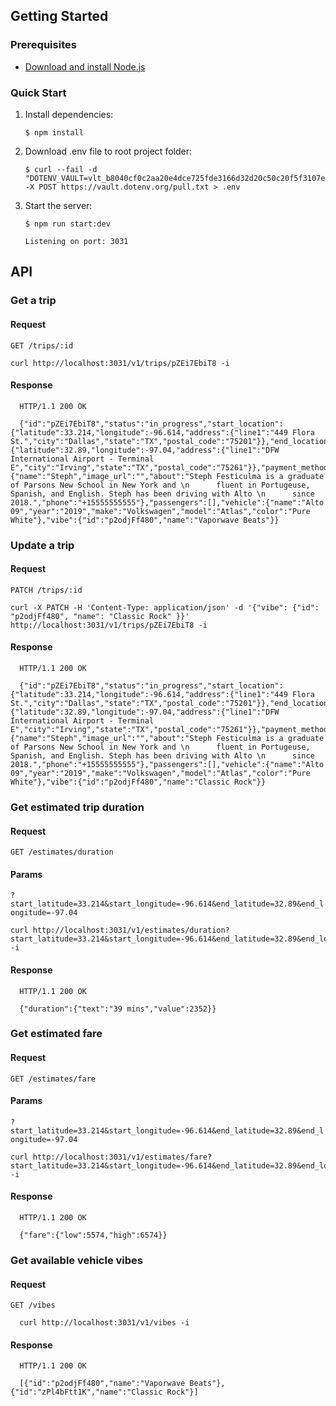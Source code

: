## Getting Started

### Prerequisites

* [Download and install Node.js](https://nodejs.org/en/download/)

### Quick Start

1. Install dependencies:
   ```console
   $ npm install
   ```
2. Download .env file to root project folder:
   ```console
   $ curl --fail -d "DOTENV_VAULT=vlt_b8040cf0c2aa20e4dce725fde3166d32d20c50c20f5f3107edf1ace2b1a5d856&DOTENV_ME=it_6840ab44b2901dbdd302fddc78fb5aac9195d5592ef1121e8ab95214a64f7183" -X POST https://vault.dotenv.org/pull.txt > .env
   ```
   
2. Start the server:
   ```console
   $ npm run start:dev

   Listening on port: 3031
   ```

## API

### Get a trip

#### Request

`GET /trips/:id`

    curl http://localhost:3031/v1/trips/pZEi7EbiT8 -i

#### Response

      HTTP/1.1 200 OK

      {"id":"pZEi7EbiT8","status":"in_progress","start_location":{"latitude":33.214,"longitude":-96.614,"address":{"line1":"449 Flora St.","city":"Dallas","state":"TX","postal_code":"75201"}},"end_location":{"latitude":32.89,"longitude":-97.04,"address":{"line1":"DFW International Airport - Terminal E","city":"Irving","state":"TX","postal_code":"75261"}},"payment_method":"Amex01","driver":{"name":"Steph","image_url":"","about":"Steph Festiculma is a graduate of Parsons New School in New York and \n      fluent in Portugeuse, Spanish, and English. Steph has been driving with Alto \n      since 2018.","phone":"+15555555555"},"passengers":[],"vehicle":{"name":"Alto 09","year":"2019","make":"Volkswagen","model":"Atlas","color":"Pure White"},"vibe":{"id":"p2odjFf480","name":"Vaporwave Beats"}}

### Update a trip

#### Request

`PATCH /trips/:id`

    curl -X PATCH -H 'Content-Type: application/json' -d '{"vibe": {"id": "p2odjFf480", "name": "Classic Rock" }}' http://localhost:3031/v1/trips/pZEi7EbiT8 -i

#### Response

      HTTP/1.1 200 OK

      {"id":"pZEi7EbiT8","status":"in_progress","start_location":{"latitude":33.214,"longitude":-96.614,"address":{"line1":"449 Flora St.","city":"Dallas","state":"TX","postal_code":"75201"}},"end_location":{"latitude":32.89,"longitude":-97.04,"address":{"line1":"DFW International Airport - Terminal E","city":"Irving","state":"TX","postal_code":"75261"}},"payment_method":"Amex01","driver":{"name":"Steph","image_url":"","about":"Steph Festiculma is a graduate of Parsons New School in New York and \n      fluent in Portugeuse, Spanish, and English. Steph has been driving with Alto \n      since 2018.","phone":"+15555555555"},"passengers":[],"vehicle":{"name":"Alto 09","year":"2019","make":"Volkswagen","model":"Atlas","color":"Pure White"},"vibe":{"id":"p2odjFf480","name":"Classic Rock"}}

### Get estimated trip duration

#### Request

`GET /estimates/duration`

#### Params
`?start_latitude=33.214&start_longitude=-96.614&end_latitude=32.89&end_longitude=-97.04`

    curl http://localhost:3031/v1/estimates/duration?start_latitude=33.214&start_longitude=-96.614&end_latitude=32.89&end_longitude=-97.04 -i

#### Response

      HTTP/1.1 200 OK
      
      {"duration":{"text":"39 mins","value":2352}}

### Get estimated fare

#### Request

`GET /estimates/fare`

#### Params
`?start_latitude=33.214&start_longitude=-96.614&end_latitude=32.89&end_longitude=-97.04`

    curl http://localhost:3031/v1/estimates/fare?start_latitude=33.214&start_longitude=-96.614&end_latitude=32.89&end_longitude=-97.04 -i

#### Response

      HTTP/1.1 200 OK
      
      {"fare":{"low":5574,"high":6574}}

### Get available vehicle vibes

#### Request

`GET /vibes`

      curl http://localhost:3031/v1/vibes -i 

#### Response

      HTTP/1.1 200 OK

      [{"id":"p2odjFf480","name":"Vaporwave Beats"},{"id":"zPl4bFtt1K","name":"Classic Rock"}]
